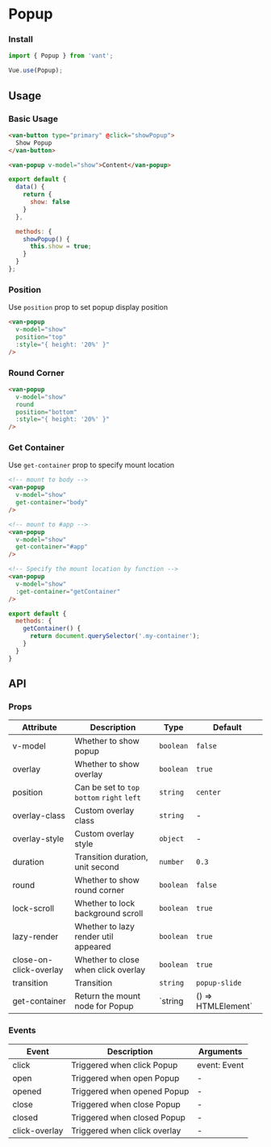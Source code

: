 # Popup

### Install

``` javascript
import { Popup } from 'vant';

Vue.use(Popup);
```

## Usage

### Basic Usage

```html
<van-button type="primary" @click="showPopup">
  Show Popup
</van-button>

<van-popup v-model="show">Content</van-popup>
```

```javascript
export default {
  data() {
    return {
      show: false
    }
  },

  methods: {
    showPopup() {
      this.show = true;
    }
  }
};
```

### Position

Use `position` prop to set popup display position

```html
<van-popup
  v-model="show"
  position="top"
  :style="{ height: '20%' }"
/>
```

### Round Corner

```html
<van-popup
  v-model="show"
  round
  position="bottom"
  :style="{ height: '20%' }"
/>
```

### Get Container

Use `get-container` prop to specify mount location

```html
<!-- mount to body -->
<van-popup
  v-model="show"
  get-container="body"
/>

<!-- mount to #app -->
<van-popup
  v-model="show"
  get-container="#app"
/>

<!-- Specify the mount location by function -->
<van-popup
  v-model="show"
  :get-container="getContainer"
/>
```

```js
export default {
  methods: {
    getContainer() {
      return document.querySelector('.my-container');
    }
  }
}
```

## API

### Props

| Attribute | Description | Type | Default |
|------|------|------|------|
| v-model | Whether to show popup | `boolean` | `false` |
| overlay | Whether to show overlay | `boolean` | `true` |
| position | Can be set to `top` `bottom` `right` `left` | `string` | `center` |
| overlay-class | Custom overlay class | `string` | - |
| overlay-style | Custom overlay style | `object` | - |
| duration | Transition duration, unit second | `number` | `0.3` |
| round | Whether to show round corner | `boolean` | `false` | 
| lock-scroll | Whether to lock background scroll | `boolean` | `true` |
| lazy-render | Whether to lazy render util appeared | `boolean` | `true` |
| close-on-click-overlay | Whether to close when click overlay | `boolean` | `true` |
| transition | Transition | `string` | `popup-slide` |
| get-container | Return the mount node for Popup | `string | () => HTMLElement` | - |

### Events

| Event | Description | Arguments |
|------|------|------|
| click | Triggered when click Popup | event: Event |
| open | Triggered when open Popup | - |
| opened | Triggered when opened Popup | - |
| close | Triggered when close Popup | - |
| closed | Triggered when closed Popup | - |
| click-overlay | Triggered when click overlay | - |
